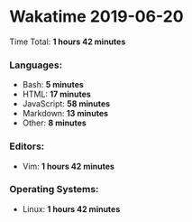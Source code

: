 # Wakatime 2019-06-20

Time Total: **1 hours 42 minutes**

### Languages:
- Bash: **5 minutes** 
- HTML: **17 minutes** 
- JavaScript: **58 minutes** 
- Markdown: **13 minutes** 
- Other: **8 minutes** 

### Editors:
- Vim: **1 hours 42 minutes** 

### Operating Systems:
- Linux: **1 hours 42 minutes** 

